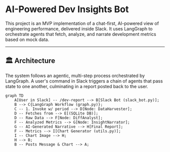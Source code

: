 # AI-Powered Dev Insights Bot

This project is an MVP implementation of a chat-first, AI-powered view of engineering performance, delivered inside Slack. It uses LangGraph to orchestrate agents that fetch, analyze, and narrate development metrics based on mock data.

---

## 🏛️ Architecture

The system follows an agentic, multi-step process orchestrated by LangGraph. A user's command in Slack triggers a chain of agents that pass state to one another, culminating in a report posted back to the user.

```mermaid
graph TD
    A[User in Slack] -- /dev-report --> B[Slack Bot (slack_bot.py)];
    B --> C{LangGraph Workflow (graph.py)};
    C -- 1. Invoke w/ period --> D[Node: DataHarvester];
    D -- Fetches from --> E[(SQLite DB)];
    D -- Raw Data --> F[Node: DiffAnalyst];
    F -- Analyzed Metrics --> G[Node: InsightNarrator];
    G -- AI-Generated Narrative --> H[Final Report];
    F -- Metrics --> I[Chart Generator (utils.py)];
    I -- Chart Image --> H;
    H --> B;
    B -- Posts Message & Chart --> A;
